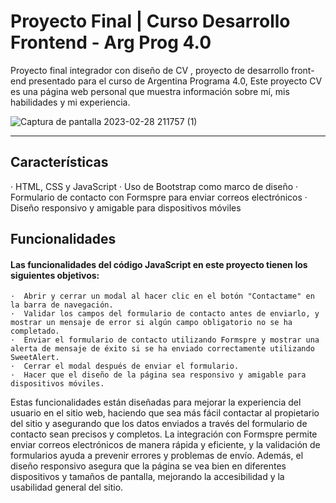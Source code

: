 # Proyecto Final | Curso Desarrollo Frontend - Arg Prog 4.0
Proyecto final integrador con diseño de CV , proyecto de desarrollo front-end presentado para el curso de Argentina Programa 4.0, Este proyecto CV es una página web personal que muestra información sobre mí, mis habilidades y mi experiencia.

![Captura de pantalla 2023-02-28 211757 (1)](https://user-images.githubusercontent.com/99660646/222012901-25dc0169-eccb-4609-bb43-6e5337397b92.png)


***
## Características
  · HTML, CSS y JavaScript
  · Uso de Bootstrap como marco de diseño
  · Formulario de contacto con Formspre para enviar correos electrónicos
  · Diseño responsivo y amigable para dispositivos móviles
 
## Funcionalidades
####   Las funcionalidades del código JavaScript en este proyecto tienen los siguientes objetivos:

    ·  Abrir y cerrar un modal al hacer clic en el botón "Contactame" en la barra de navegación.
    ·  Validar los campos del formulario de contacto antes de enviarlo, y mostrar un mensaje de error si algún campo obligatorio no se ha completado.
    ·  Enviar el formulario de contacto utilizando Formspre y mostrar una alerta de mensaje de éxito si se ha enviado correctamente utilizando SweetAlert.
    ·  Cerrar el modal después de enviar el formulario.
    ·  Hacer que el diseño de la página sea responsivo y amigable para dispositivos móviles.
  
  Estas funcionalidades están diseñadas para mejorar la experiencia del usuario en el sitio web, haciendo que sea más fácil contactar al propietario del sitio y asegurando que los datos enviados a través del formulario de contacto sean precisos y completos. La integración con Formspre permite enviar correos electrónicos de manera rápida y eficiente, y la validación de formularios ayuda a prevenir errores y problemas de envío. Además, el diseño responsivo asegura que la página se vea bien en diferentes dispositivos y tamaños de pantalla, mejorando la accesibilidad y la usabilidad general del sitio.
